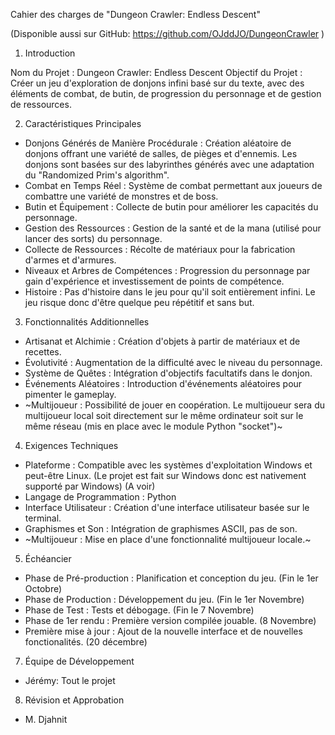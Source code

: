 Cahier des charges de "Dungeon Crawler: Endless Descent"

(Disponible aussi sur GitHub: https://github.com/OJddJO/DungeonCrawler )

1. Introduction

Nom du Projet : Dungeon Crawler: Endless Descent
Objectif du Projet : Créer un jeu d'exploration de donjons infini basé sur du texte, avec des éléments de combat, de butin, de progression du personnage et de gestion de ressources.

2. Caractéristiques Principales

-   Donjons Générés de Manière Procédurale : Création aléatoire de donjons offrant une variété de salles, de pièges et d'ennemis. 
    Les donjons sont basées sur des labyrinthes générés avec une adaptation du "Randomized Prim's algorithm".
-   Combat en Temps Réel : Système de combat permettant aux joueurs de combattre une variété de monstres et de boss.
-   Butin et Équipement : Collecte de butin pour améliorer les capacités du personnage.
-   Gestion des Ressources : Gestion de la santé et de la mana (utilisé pour lancer des sorts) du personnage.
-   Collecte de Ressources : Récolte de matériaux pour la fabrication d'armes et d'armures.
-   Niveaux et Arbres de Compétences : Progression du personnage par gain d'expérience et investissement de points de compétence.
-   Histoire : Pas d'histoire dans le jeu pour qu'il soit entièrement infini.
    Le jeu risque donc d'être quelque peu répétitif et sans but.

3. Fonctionnalités Additionnelles

-   Artisanat et Alchimie : Création d'objets à partir de matériaux et de recettes.
-   Évolutivité : Augmentation de la difficulté avec le niveau du personnage.
-   Système de Quêtes : Intégration d'objectifs facultatifs dans le donjon.
-   Événements Aléatoires : Introduction d'événements aléatoires pour pimenter le gameplay.
-   ~Multijoueur : Possibilité de jouer en coopération.
    Le multijoueur sera du multijoueur local soit directement sur le même ordinateur soit sur le même réseau (mis en place avec le module Python "socket")~

4. Exigences Techniques

-   Plateforme : Compatible avec les systèmes d'exploitation Windows et peut-être Linux. (Le projet est fait sur Windows donc est nativement supporté par Windows) (A voir)
-   Langage de Programmation : Python
-   Interface Utilisateur : Création d'une interface utilisateur basée sur le terminal.
-   Graphismes et Son : Intégration de graphismes ASCII, pas de son.
-   ~Multijoueur : Mise en place d'une fonctionnalité multijoueur locale.~

5. Échéancier

-   Phase de Pré-production : Planification et conception du jeu. (Fin le 1er Octobre)
-   Phase de Production : Développement du jeu. (Fin le 1er Novembre)
-   Phase de Test : Tests et débogage. (Fin le 7 Novembre)
-   Phase de 1er rendu : Première version compilée jouable. (8 Novembre)
-   Première mise à jour : Ajout de la nouvelle interface et de nouvelles fonctionalités. (20 décembre)

7. Équipe de Développement

-   Jérémy: Tout le projet

8. Révision et Approbation

-   M. Djahnit
